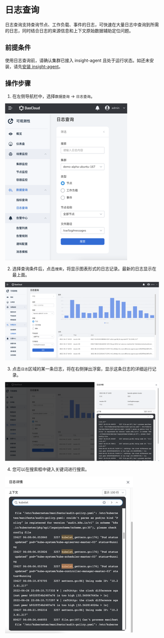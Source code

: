 # 日志查询

日志查询支持查询节点、工作负载、事件的日志，可快速在大量日志中查询到所需的日志，同时结合日志的来源信息和上下文原始数据辅助定位问题。

## 前提条件

使用日志查询前，请确认集群已接入 insight-agent 且处于运行状态。如还未安装，请先[安装 insight-agent](../../../insight/)。

## 操作步骤

1. 在左侧导航栏中，选择`数据查询` -> `日志查询`。

  <img src="../../images/log00.png" alt="日志查询" style="zoom:50%;" />

2. 选择查询条件后，点击`搜索`，将显示图表形式的日志记录。最新的日志显示在最上面。

  ![日志查询](../../images/log01.png)

3. 点击`日志`区域的某一条日志，将在右侧弹出浮窗，显示这条日志的详细运行记录。

  ![单条日志](../../images/log02.png)

4. 您可以在搜索框中键入关键词进行搜索。

  <img src="../../images/log03.png" alt="搜索日志" style="zoom:50%;" />
